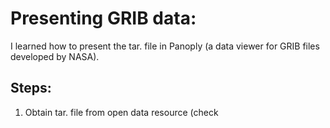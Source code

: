# Presenting GRIB data: 
I learned how to present the tar. file in Panoply (a data viewer for GRIB files developed by NASA). 
## Steps:
1. Obtain tar. file from open data resource (check <Acquisition of data from API> 
